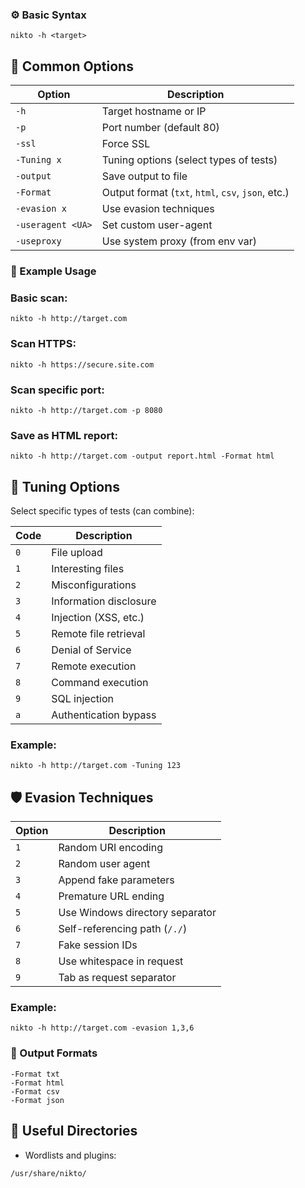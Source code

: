 ### ⚙️ Basic Syntax
```
nikto -h <target>
```

## 🔧 Common Options

|Option|Description|
|---|---|
|`-h`|Target hostname or IP|
|`-p`|Port number (default 80)|
|`-ssl`|Force SSL|
|`-Tuning x`|Tuning options (select types of tests)|
|`-output`|Save output to file|
|`-Format`|Output format (`txt`, `html`, `csv`, `json`, etc.)|
|`-evasion x`|Use evasion techniques|
|`-useragent <UA>`|Set custom user-agent|
|`-useproxy`|Use system proxy (from env var)|## 🧪 Example Usage
### 🧪 Example Usage
### Basic scan:
```
nikto -h http://target.com
```

### Scan HTTPS:
```
nikto -h https://secure.site.com
```

### Scan specific port:
```
nikto -h http://target.com -p 8080
```

### Save as HTML report:
```
nikto -h http://target.com -output report.html -Format html
```

## 🎯 Tuning Options

Select specific types of tests (can combine):

|Code|Description|
|---|---|
|`0`|File upload|
|`1`|Interesting files|
|`2`|Misconfigurations|
|`3`|Information disclosure|
|`4`|Injection (XSS, etc.)|
|`5`|Remote file retrieval|
|`6`|Denial of Service|
|`7`|Remote execution|
|`8`|Command execution|
|`9`|SQL injection|
|`a`|Authentication bypass|
### Example:
```
nikto -h http://target.com -Tuning 123
```

## 🛡️ Evasion Techniques

|Option|Description|
|---|---|
|`1`|Random URI encoding|
|`2`|Random user agent|
|`3`|Append fake parameters|
|`4`|Premature URL ending|
|`5`|Use Windows directory separator|
|`6`|Self-referencing path (`/./`)|
|`7`|Fake session IDs|
|`8`|Use whitespace in request|
|`9`|Tab as request separator|
### Example:
```
nikto -h http://target.com -evasion 1,3,6
```

### 🧾 Output Formats
```
-Format txt
-Format html
-Format csv
-Format json
```

## 📁 Useful Directories

- Wordlists and plugins:
```
/usr/share/nikto/
```
































































